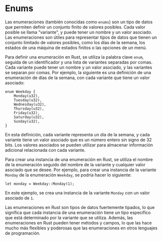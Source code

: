 # Enums

Las enumeraciones (también conocidas como `enums`) son un tipo de datos que permiten definir un conjunto finito de valores posibles. Cada valor posible se llama "variante", y puede tener un nombre y un valor asociado. Las enumeraciones son útiles para representar tipos de datos que tienen un conjunto limitado de valores posibles, como los días de la semana, los estados de una máquina de estados finitos o las opciones de un menú.

Para definir una enumeración en Rust, se utiliza la palabra clave `enum`, seguida de un identificador y una lista de variantes separadas por comas. Cada variante puede tener un nombre y un valor asociado, y las variantes se separan por comas. Por ejemplo, la siguiente es una definición de una enumeración de días de la semana, con cada variante que tiene un valor asociado:

```
enum Weekday {
    Monday(u32),
    Tuesday(u32),
    Wednesday(u32),
    Thursday(u32),
    Friday(u32),
    Saturday(u32),
    Sunday(u32),
}
```

En esta definición, cada variante representa un día de la semana, y cada variante tiene un valor asociado que es un número entero sin signo de 32 bits. Los valores asociados se pueden utilizar para almacenar información adicional relacionada con cada variante.

Para crear una instancia de una enumeración en Rust, se utiliza el nombre de la enumeración seguido del nombre de la variante y cualquier valor asociado que se desee. Por ejemplo, para crear una instancia de la variante `Monday` de la enumeración `Weekday`, se podría hacer lo siguiente:

```
let monday = Weekday::Monday(1);
```

En este ejemplo, se crea una instancia de la variante `Monday` con un valor asociado de `1`.

Las enumeraciones en Rust son tipos de datos fuertemente tipados, lo que significa que cada instancia de una enumeración tiene un tipo específico que está determinado por la variante que se utiliza. Además, las enumeraciones en Rust pueden tener métodos y campos, lo que las hace mucho más flexibles y poderosas que las enumeraciones en otros lenguajes de programación.
